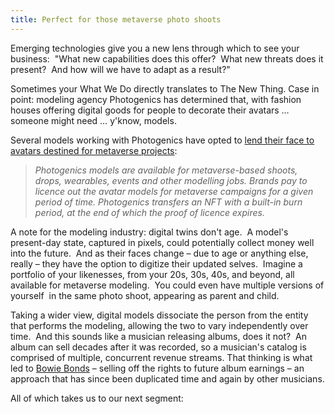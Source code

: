 ```yaml
---
title: Perfect for those metaverse photo shoots
---
```

Emerging technologies give you a new lens through which to see your business:  "What new capabilities does this offer?  What new threats does it present?  And how will we have to adapt as a result?"

Sometimes your What We Do directly translates to The New Thing. Case in point: modeling agency Photogenics has determined that, with fashion houses offering digital goods for people to decorate their avatars … someone might need … y'know, models. 

Several models working with Photogenics have opted to [lend their face to avatars destined for metaverse projects](https://www.voguebusiness.com/technology/fashions-next-metaverse-opportunity-turning-real-models-into-digital-avatars):

> _Photogenics models are available for metaverse-based shoots, drops, wearables, events and other modelling jobs. Brands pay to licence out the avatar models for metaverse campaigns for a given period of time. Photogenics transfers an NFT with a built-in burn period, at the end of which the proof of licence expires._

A note for the modeling industry: digital twins don't age.  A model's present-day state, captured in pixels, could potentially collect money well into the future.  And as their faces change – due to age or anything else, really – they have the option to digitize their updated selves.  Imagine a portfolio of your likenesses, from your 20s, 30s, 40s, and beyond, all available for metaverse modeling.  You could even have multiple versions of yourself  in the same photo shoot, appearing as parent and child. 

Taking a wider view, digital models dissociate the person from the entity that performs the modeling, allowing the two to vary independently over time.  And this sounds like a musician releasing albums, does it not?  An album can sell decades after it was recorded, so a musician's catalog is comprised of multiple, concurrent revenue streams. That thinking is what led to [Bowie Bonds](https://www.investopedia.com/terms/b/bowie-bond.asp) – selling off the rights to future album earnings – an approach that has since been duplicated time and again by other musicians.

All of which takes us to our next segment: